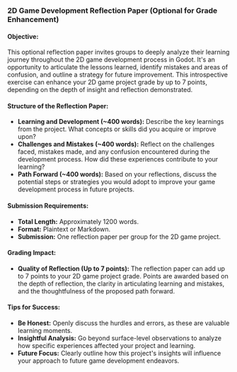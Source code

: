 ### 2D Game Development Reflection Paper (Optional for Grade Enhancement)

#### Objective:
This optional reflection paper invites groups to deeply analyze their learning journey throughout the 2D game development process in Godot. It's an opportunity to articulate the lessons learned, identify mistakes and areas of confusion, and outline a strategy for future improvement. This introspective exercise can enhance your 2D game project grade by up to 7 points, depending on the depth of insight and reflection demonstrated.

#### Structure of the Reflection Paper:
- **Learning and Development (~400 words):** Describe the key learnings from the project. What concepts or skills did you acquire or improve upon?
- **Challenges and Mistakes (~400 words):** Reflect on the challenges faced, mistakes made, and any confusion encountered during the development process. How did these experiences contribute to your learning?
- **Path Forward (~400 words):** Based on your reflections, discuss the potential steps or strategies you would adopt to improve your game development process in future projects.

#### Submission Requirements:
- **Total Length:** Approximately 1200 words.
- **Format:** Plaintext or Markdown.
- **Submission:** One reflection paper per group for the 2D game project.

#### Grading Impact:
- **Quality of Reflection (Up to 7 points):** The reflection paper can add up to 7 points to your 2D game project grade. Points are awarded based on the depth of reflection, the clarity in articulating learning and mistakes, and the thoughtfulness of the proposed path forward.

#### Tips for Success:
- **Be Honest:** Openly discuss the hurdles and errors, as these are valuable learning moments.
- **Insightful Analysis:** Go beyond surface-level observations to analyze how specific experiences affected your project and learning.
- **Future Focus:** Clearly outline how this project's insights will influence your approach to future game development endeavors.
